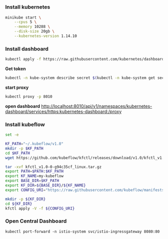 #

### Install kubernetes
```bash
minikube start \
    --cpus 5 \
    --memory 10288 \
    --disk-size 20gb \
    --kubernetes-version 1.14.10
```

### Install dashboard
```bash
kubectl apply -f https://raw.githubusercontent.com/kubernetes/dashboard/v2.0.0/aio/deploy/recommended.yaml
```
**Get token**
```bash
kubectl -n kube-system describe secret $(kubectl -n kube-system get secret | awk \'/^deployment-controller-token-/{print $1}\') | awk \'$1=="token:"{print $2}\'
```
**start proxy**
```bash
kubectl proxy -p 8010
```
**open dashboard**
[http://localhost:8010/api/v1/namespaces/kubernetes-dashboard/services/https:kubernetes-dashboard:/proxy](http://localhost:8010/api/v1/namespaces/kubernetes-dashboard/services/https:kubernetes-dashboard:/proxy)


### Install kubeflow
```bash
set -e

KF_PATH="~/.kubeflow/v1.0"
mkdir -p $KF_PATH
cd $KF_PATH
wget https://github.com/kubeflow/kfctl/releases/download/v1.0/kfctl_v1.0-0-g94c35cf_linux.tar.gz

tar -xvf kfctl_v1.0-0-g94c35cf_linux.tar.gz			
export PATH=$PATH:$KF_PATH
export KF_NAME=my-kubeflow
export BASE_DIR=$KF_PATH
export KF_DIR=${BASE_DIR}/${KF_NAME}
export CONFIG_URI="https://raw.githubusercontent.com/kubeflow/manifests/v1.0-branch/kfdef/kfctl_k8s_istio.v1.0.2.yaml" 

mkdir -p ${KF_DIR}
cd ${KF_DIR}
kfctl apply -V -f ${CONFIG_URI}
```

### Open Central Dashboard
```
kubectl port-forward -n istio-system svc/istio-ingressgateway 8080:80
```